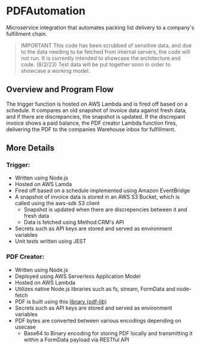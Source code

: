 # PDFAutomation
Microservice integration that automates packing list delivery to a company's fulfillment chain.

>IMPORTANT
>This code has been scrubbed of sensitive data, and due to the data needing to be fetched from internal servers, the code will not run. It is currently intended to showcase the architecture and code. (8/2/23) Test data will be put together soon in order to showcase a working model.

## Overview and Program Flow
The trigger function is hosted on AWS Lambda and is fired off based on a schedule. It compares an old snapshot of invoice data against fresh data, and if there are discrepancies, the snapshot is updated. If the discrepant invoice shows a paid balance, the PDF creator Lambda function fires, delivering the PDF to the companies Warehouse inbox for fulfillment.

## More Details

### Trigger:
- Written using Node.js
- Hosted on AWS Lamda
- Fired off based on a schedule implemented using Amazon EventBridge
- A snapshot of invoice data is stored in an AWS S3 Bucket, which is called using the aws-sdk S3 client
  - Snapshot is updated when there are discrepencies between it and fresh data
  - Data is fetched using Method:CRM's API
- Secrets such as API keys are stored and served as environment variables
- Unit tests written using JEST

### PDF Creator:
- Written using Node.js
- Deployed using AWS Serverless Application Model
- Hosted on AWS Lambda
- Utilizes native Node.js libraries such as fs, stream, FormData and node-fetch
- PDF is built using this [library (pdf-lib)](https://www.npmjs.com/package/pdf-lib?activeTab=readme)
- Secrets such as API keys are stored and served as environment variables
- PDF bytes are converted between various encodings depending on usecase
  - Base64 to Binary encoding for storing PDF locally and transmitting it within a FormData payload via RESTful API

  
  
